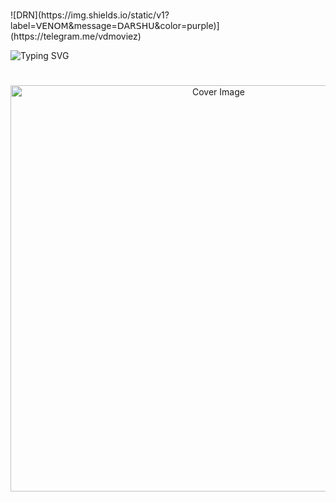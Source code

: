 <h1 align="center"></h1> 
 ![DRN](https://img.shields.io/static/v1?label=𝖵𝖤𝖭𝖮𝖬&message=𝖣𝖠𝖱𝖲𝖧𝖴&color=purple)](https://telegram.me/vdmoviez)
 

 ![Typing SVG](https://readme-typing-svg.herokuapp.com/?lines=𝖧𝗂👋🏻+𝖨'𝗆+𝖵𝖾𝗇𝗈𝗆+𝖣𝖺𝗋𝗌𝗁𝗎!)
</p>

<h1 align="center"></h1>
<p align="center"> 
  <img src="https://telegra.ph/file/a1489375c10e1f70156e0.jpg" alt="Cover Image" width="650">
  </a>
